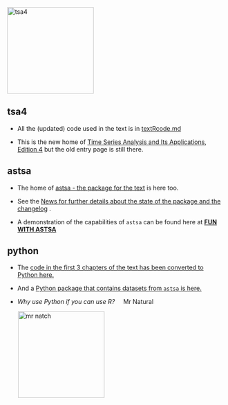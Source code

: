<img src="https://github.com/nickpoison/astsa/blob/master/fun_with_astsa/figs/tsa4.jpg" alt="tsa4"  height="200" > 

## tsa4

- All the (updated) code used in the text  is in [textRcode.md](https://github.com/nickpoison/tsa4/blob/master/textRcode.md)


- This is the new home of  [Time Series Analysis and Its Applications, Edition 4](http://www.stat.pitt.edu/stoffer/tsa4/) but the old entry page is still there.

 

## astsa

- The home of [astsa - the package for the text](https://github.com/nickpoison/astsa) is here too.

- See the [News for further details about the state of the package and the changelog](https://github.com/nickpoison/astsa/blob/master/NEWS.md) .

- A demonstration of the capabilities of `astsa` can be found here at
[**FUN WITH ASTSA**](https://github.com/nickpoison/astsa/blob/master/fun_with_astsa/fun_with_astsa.md)


## python

- The [code in the first 3 chapters of the text has been converted to Python here.](https://github.com/borisgarbuzov/tsa4-python/tree/master/src) 

- And a [Python package that contains datasets from `astsa` is here.](https://pypi.org/project/astsadata/)

- _Why use Python if you can use R?_ &nbsp; &nbsp; Mr Natural

&emsp; &ensp;<img src="https://github.com/nickpoison/astsa/blob/master/fun_with_astsa/figs/tool.png" alt="mr natch" height="200" >


